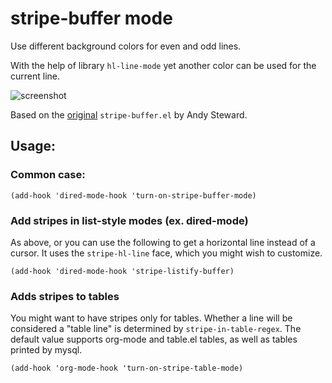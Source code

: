 # stripe-buffer mode

Use different background colors for even and odd lines.

With the help of library `hl-line-mode` yet another color can be used
for the current line.

![screenshot](https://github.com/sabof/stripe-buffer/raw/master/screenshot.png)

Based on the [original](http://www.emacswiki.org/emacs/StripeBuffer)
`stripe-buffer.el` by Andy Steward.

## Usage:

### Common case:

    (add-hook 'dired-mode-hook 'turn-on-stripe-buffer-mode)

### Add stripes in list-style modes (ex. dired-mode)

As above, or you can use the following to get a horizontal line instead of a
cursor. It uses the `stripe-hl-line` face, which you might wish to customize.

    (add-hook 'dired-mode-hook 'stripe-listify-buffer)

### Adds stripes to tables

You might want to have stripes only for tables. Whether a line will be
considered a "table line" is determined by `stripe-in-table-regex`. The default value supports org-mode and table.el tables, as well as tables printed by mysql.

    (add-hook 'org-mode-hook 'turn-on-stripe-table-mode)
